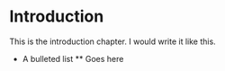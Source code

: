 # Introduction
This is the introduction chapter.  I would write it like this.

* A bulleted list
** Goes here